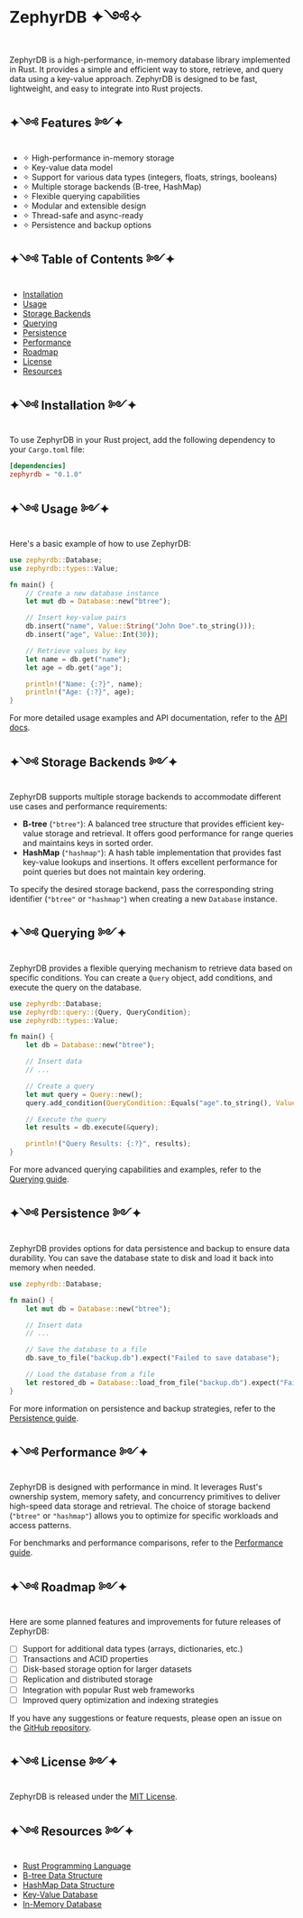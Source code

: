 # ZephyrDB ✦༺✧

ZephyrDB is a high-performance, in-memory database library implemented in Rust. It provides a simple and efficient way to store, retrieve, and query data using a key-value approach. ZephyrDB is designed to be fast, lightweight, and easy to integrate into Rust projects.

## ✦༺ Features ༻✦

- ✧ High-performance in-memory storage
- ✧ Key-value data model
- ✧ Support for various data types (integers, floats, strings, booleans)
- ✧ Multiple storage backends (B-tree, HashMap)
- ✧ Flexible querying capabilities
- ✧ Modular and extensible design
- ✧ Thread-safe and async-ready
- ✧ Persistence and backup options

## ✦༺ Table of Contents ༻✦

- [Installation](#-installation)
- [Usage](#-usage)
- [Storage Backends](#-storage-backends)
- [Querying](#-querying)
- [Persistence](#-persistence)
- [Performance](#-performance)
- [Roadmap](#-roadmap)
- [License](#-license)
- [Resources](#-resources)

## ✦༺ Installation ༻✦

To use ZephyrDB in your Rust project, add the following dependency to your `Cargo.toml` file:

```toml
[dependencies]
zephyrdb = "0.1.0"
```

## ✦༺ Usage ༻✦

Here's a basic example of how to use ZephyrDB:

```rust
use zephyrdb::Database;
use zephyrdb::types::Value;

fn main() {
    // Create a new database instance
    let mut db = Database::new("btree");

    // Insert key-value pairs
    db.insert("name", Value::String("John Doe".to_string()));
    db.insert("age", Value::Int(30));

    // Retrieve values by key
    let name = db.get("name");
    let age = db.get("age");

    println!("Name: {:?}", name);
    println!("Age: {:?}", age);
}
```

For more detailed usage examples and API documentation, refer to the [API docs](https://docs.rs/zephyrdb).

## ✦༺ Storage Backends ༻✦

ZephyrDB supports multiple storage backends to accommodate different use cases and performance requirements:

- **B-tree** (`"btree"`): A balanced tree structure that provides efficient key-value storage and retrieval. It offers good performance for range queries and maintains keys in sorted order.
- **HashMap** (`"hashmap"`): A hash table implementation that provides fast key-value lookups and insertions. It offers excellent performance for point queries but does not maintain key ordering.

To specify the desired storage backend, pass the corresponding string identifier (`"btree"` or `"hashmap"`) when creating a new `Database` instance.

## ✦༺ Querying ༻✦

ZephyrDB provides a flexible querying mechanism to retrieve data based on specific conditions. You can create a `Query` object, add conditions, and execute the query on the database.

```rust
use zephyrdb::Database;
use zephyrdb::query::{Query, QueryCondition};
use zephyrdb::types::Value;

fn main() {
    let db = Database::new("btree");

    // Insert data
    // ...

    // Create a query
    let mut query = Query::new();
    query.add_condition(QueryCondition::Equals("age".to_string(), Value::Int(30)));

    // Execute the query
    let results = db.execute(&query);

    println!("Query Results: {:?}", results);
}
```

For more advanced querying capabilities and examples, refer to the [Querying guide](https://github.com/0xa48rx394r83e9/ZephyrDB/docs/querying.md).

## ✦༺ Persistence ༻✦

ZephyrDB provides options for data persistence and backup to ensure data durability. You can save the database state to disk and load it back into memory when needed.

```rust
use zephyrdb::Database;

fn main() {
    let mut db = Database::new("btree");

    // Insert data
    // ...

    // Save the database to a file
    db.save_to_file("backup.db").expect("Failed to save database");

    // Load the database from a file
    let restored_db = Database::load_from_file("backup.db").expect("Failed to load database");
}
```

For more information on persistence and backup strategies, refer to the [Persistence guide](https://github.com/0xa48rx394r83e9/ZephyrDB/docs/persistence.md).

## ✦༺ Performance ༻✦

ZephyrDB is designed with performance in mind. It leverages Rust's ownership system, memory safety, and concurrency primitives to deliver high-speed data storage and retrieval. The choice of storage backend (`"btree"` or `"hashmap"`) allows you to optimize for specific workloads and access patterns.

For benchmarks and performance comparisons, refer to the [Performance guide](https://github.com/0xa48rx394r83e9/ZephyrDB/docs/performance.md).

## ✦༺ Roadmap ༻✦

Here are some planned features and improvements for future releases of ZephyrDB:

- [ ] Support for additional data types (arrays, dictionaries, etc.)
- [ ] Transactions and ACID properties
- [ ] Disk-based storage option for larger datasets
- [ ] Replication and distributed storage
- [ ] Integration with popular Rust web frameworks
- [ ] Improved query optimization and indexing strategies

If you have any suggestions or feature requests, please open an issue on the [GitHub repository](https://github.com/0xa48rx394r83e9/ZephyrDB/issues).

## ✦༺ License ༻✦

ZephyrDB is released under the [MIT License](https://github.com/0xa48rx394r83e9/ZephyrDB/blob/main/LICENSE).

## ✦༺ Resources ༻✦

- [Rust Programming Language](https://www.rust-lang.org/)
- [B-tree Data Structure](https://en.wikipedia.org/wiki/B-tree)
- [HashMap Data Structure](https://en.wikipedia.org/wiki/Hash_table)
- [Key-Value Database](https://en.wikipedia.org/wiki/Key-value_database)
- [In-Memory Database](https://en.wikipedia.org/wiki/In-memory_database)

